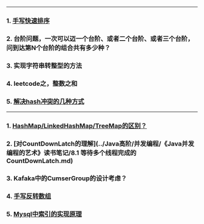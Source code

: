 
<hr/>

### 1. [手写快速排序](../java基础/基础算法/快速排序.md)

### 2. 台阶问题，一次可以迈一个台阶、或者二个台阶、或者三个台阶，问到达第N个台阶的组合共有多少种？

### 3. 实现字符串转整型的方法

### 4. leetcode之，整数之和

### 5. [解决hash冲突的几种方式](集合篇.md)


<hr/>

### 1. [HashMap/LinkedHashMap/TreeMap的区别？](../集合/HashMap,LinkedHashMap,TreeMap的区别.md)

### 2. [对CountDownLatch的理解](../Java高阶/并发编程/《Java并发编程的艺术》读书笔记/8.1 等待多个线程完成的CountDownLatch.md)

### 3. Kafaka中的CumserGroup的设计考虑？

### 4. [手写反转数组](../Java基础/基础算法/反转数组.md)

### 5. [Mysql中索引的实现原理](https://github.com/hongjiaoliu/learning-record/blob/master/%E6%95%B0%E6%8D%AE%E5%BA%93/Mysql/MySQL%20%E7%B4%A2%E5%BC%95B%2B%E6%A0%91%E5%8E%9F%E7%90%86.md)
